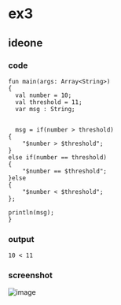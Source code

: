 # ex3
## ideone
### code
  
    fun main(args: Array<String>) 
    {
	  val number = 10;
	  val threshold = 11;
	  var msg : String;
	
	
	  msg = if(number > threshold)
    {
    	"$number > $threshold";
    }
    else if(number == threshold)
    {
    	"$number == $threshold";
    }else
    {
    	"$number < $threshold";
    };
    
    println(msg);
    }
### output
    10 < 11
### screenshot
![image](https://github.com/40843245/Kotlin_Code_Practice/assets/75050655/23db4d32-a27e-4d5f-8f9f-6c307cd26498)


    

